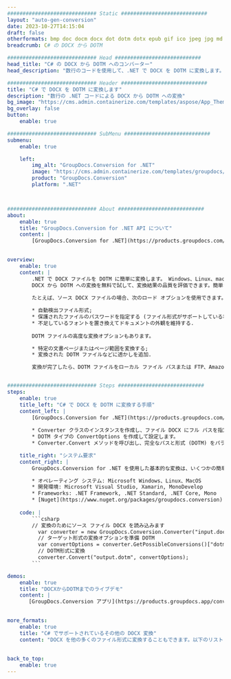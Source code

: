 ```yaml
---
############################# Static ############################
layout: "auto-gen-conversion"
date: 2023-10-27T14:15:04
draft: false
otherformats: bmp doc docm docx dot dotm dotx epub gif ico jpeg jpg md odt ott pdf png psd rtf tex tif tiff txt xps
breadcrumb: C# の DOCX から DOTM

############################# Head ############################
head_title: "C# の DOCX から DOTM へのコンバーター"
head_description: "数行のコードを使用して、.NET で DOCX を DOTM に変換します。 GroupDocs ドキュメント変換 API を使用して、160 を超えるファイル形式を変換します。"

############################# Header ############################
title: "C# で DOCX を DOTM に変換します"
description: "数行の .NET コードによる DOCX から DOTM への変換"
bg_image: "https://cms.admin.containerize.com/templates/aspose/App_Themes/V3/images/bg/header1.png"
bg_overlay: false
button:
    enable: true

############################# SubMenu ############################
submenu:
    enable: true

    left:
        img_alt: "GroupDocs.Conversion for .NET"
        image: "https://cms.admin.containerize.com/templates/groupdocs/images/product-logos/90x90-noborder/groupdocs-conversion-net.png"
        product: "GroupDocs.Conversion"
        platform: ".NET"



############################# About ############################
about:
    enable: true
    title: "GroupDocs.Conversion for .NET API について"
    content: |
        [GroupDocs.Conversion for .NET](https://products.groupdocs.com/conversion/net/) を使用して、Microsoft Word、Excel、PowerPoint、PDF、Visio、およびその他の形式を変換できます。 GroupDocs.Conversion は、高いパフォーマンスが要求されるバックエンドおよび内部システムに適したスタンドアロン API です。 Microsoft や Open Office などのソフトウェアには依存しません。
    

overview:
    enable: true
    content: |
        .NET で DOCX ファイルを DOTM に簡単に変換します。 Windows、Linux、macOS など、任意のプラットフォームで C# コード行を 2 行だけ使用できます。
        DOCX から DOTM への変換を無料で試して、変換結果の品質を評価できます。簡単なファイル変換のシナリオに加えて、ソース DOCX ファイルをロードし、出力 DOTM 結果を保存するためのより高度なオプションを試すことができます。 
        
        たとえば、ソース DOCX ファイルの場合、次のロード オプションを使用できます。

        * 自動検出ファイル形式;
        * 保護されたファイルのパスワードを指定する (ファイル形式がサポートしている場合);
        * 不足しているフォントを置き換えてドキュメントの外観を維持する.
        
        DOTM ファイルの高度な変換オプションもあります。

        * 特定の文書ページまたはページ範囲を変換する;
        * 変換された DOTM ファイルなどに透かしを追加.

        変換が完了したら、DOTM ファイルをローカル ファイル パスまたは FTP、Amazon S3、Google Drive、Dropbox などのサードパーティ ストレージに保存できます。注意してください - DOCX を {{ に変換するにはTO}} MS Office、Open Office、Adobe Acrobat Reader などの追加のソフトウェアをインストールする必要はありません。


############################# Steps ############################
steps:
    enable: true
    title_left: "C# で DOCX を DOTM に変換する手順"
    content_left: |
        [GroupDocs.Conversion for .NET](https://products.groupdocs.com/conversion/net/) を使用すると、開発者は数行のコードで DOCX ファイルを DOTM に簡単に変換できます。
        
        * Converter クラスのインスタンスを作成し、ファイル DOCX にフル パスを指定します。
        * DOTM タイプの ConvertOptions を作成して設定します。
        * Converter.Convert メソッドを呼び出し、完全なパスと形式 (DOTM) をパラメーターとして渡します。

    title_right: "システム要求"
    content_right: |
        GroupDocs.Conversion for .NET を使用した基本的な変換は、いくつかの簡単な手順で実行できます。当社の API は、すべての主要なプラットフォームとオペレーティング システムでサポートされています。以下のコードを実行する前に、システムに次の前提条件がインストールされていることを確認してください。

        * オペレーティング システム: Microsoft Windows、Linux、MacOS
        * 開発環境: Microsoft Visual Studio, Xamarin, MonoDevelop
        * Frameworks: .NET Framework, .NET Standard, .NET Core, Mono
        * [Nuget](https://www.nuget.org/packages/groupdocs.conversion) から最新の GroupDocs.Conversion for .NET を取得します
         
    code: |
        ```csharp    
        // 変換のためにソース ファイル DOCX を読み込みます
          var converter = new GroupDocs.Conversion.Converter("input.docx");
          // ターゲット形式の変換オプションを準備 DOTM
          var convertOptions = converter.GetPossibleConversions()["dotm"].ConvertOptions;
          // DOTM形式に変換
          converter.Convert("output.dotm", convertOptions);
        ```

demos:
    enable: true
    title: "DOCXからDOTMまでのライブデモ"
    content: |
       [GroupDocs.Conversion アプリ](https://products.groupdocs.app/conversion/family) Web サイトにアクセスして、今すぐ DOCX を DOTM に変換してください。オンラインデモには次の利点があります
          

more_formats:
    enable: true
    title: "C# でサポートされているその他の DOCX 変換"
    content: "DOCX を他の多くのファイル形式に変換することもできます。以下のリストをご覧ください。"
       
       
back_to_top:
    enable: true
---
```

